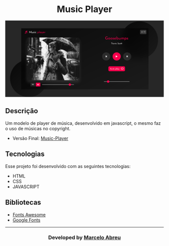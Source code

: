 <h1 align="center">
    Music Player
</h1>

<img src="img/ScreenshotSite.png">

## Descrição

Um modelo de player de música, desenvolvido em javascript, o mesmo faz o uso de músicas
no copyright.

- Versão Final: [Music-Player](https://marcelo-abreeu.github.io/Music-Player/)

## Tecnologias

Esse projeto foi desenvolvido com as seguintes tecnologias:

- HTML
- CSS
- JAVASCRIPT

## Bibliotecas

- [Fonts Awesome](https://fontawesome.com/)
- [Google Fonts](https://fonts.google.com/)


-----

<h3 align="center"> Developed by <a href="#">Marcelo Abreu</a></h3>
